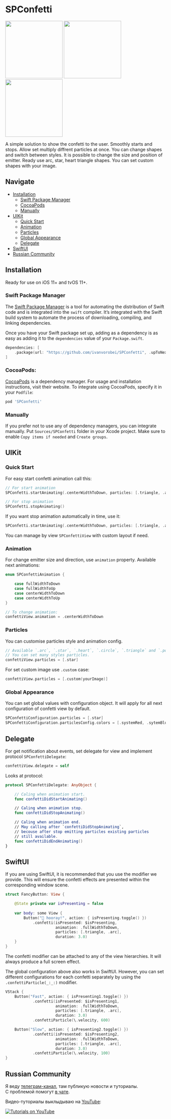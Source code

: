 # SPConfetti

<p aligment="left">
    <img src="https://cdn.ivanvorobei.by/github/spconfetti/v1.4/easy-start.png?version=2" height="180"/>
    <img src="https://cdn.ivanvorobei.by/github/spconfetti/v1.4/particles.png?version=2" height="180"/>
    <img src="https://cdn.ivanvorobei.by/github/spconfetti/v1.4/directions.png?version=2" height="180"/>
</p>

A simple solution to show the confetti to the user. Smoothly starts and stops. Allow set multiply diffrent particles at once. You can change shapes and switch between styles. It is possible to change the size and position of emitter. Ready use arc, star, heart triangle shapes. You can set custom shapes with your image.

## Navigate

- [Installation](#installation)
    - [Swift Package Manager](#swift-package-manager)
    - [CocoaPods](#cocoapods)
    - [Manually](#manually)
- [UIKit](#uikit)
    - [Quick Start](#uikit)
    - [Animation](#animation)
    - [Particles](#particles)
    - [Global Appearance](#global-appearance)
    - [Delegate](#delegate)
- [SwiftUI](#swiftui)
- [Russian Community](#russian-community)

## Installation

Ready for use on iOS 11+ and tvOS 11+.

### Swift Package Manager

The [Swift Package Manager](https://swift.org/package-manager/) is a tool for automating the distribution of Swift code and is integrated into the `swift` compiler. It’s integrated with the Swift build system to automate the process of downloading, compiling, and linking dependencies.

Once you have your Swift package set up, adding as a dependency is as easy as adding it to the `dependencies` value of your `Package.swift`.

```swift
dependencies: [
    .package(url: "https://github.com/ivanvorobei/SPConfetti", .upToNextMajor(from: "1.4.0"))
]
```

### CocoaPods:

[CocoaPods](https://cocoapods.org) is a dependency manager. For usage and installation instructions, visit their website. To integrate using CocoaPods, specify it in your `Podfile`:

```ruby
pod 'SPConfetti'
```

### Manually

If you prefer not to use any of dependency managers, you can integrate manually. Put `Sources/SPConfetti` folder in your Xcode project. Make sure to enable `Copy items if needed` and `Create groups`.

## UIKit

### Quick Start

For easy start confetti animation call this:

```swift
// For start animation
SPConfetti.startAnimating(.centerWidthToDown, particles: [.triangle, .arc])

// For stop animation
SPConfetti.stopAnimating()
```

If you want stop animation automatically in time, use it:

```swift
SPConfetti.startAnimating(.centerWidthToDown, particles: [.triangle, .arc], duration: 3)
```

You can manage by view `SPConfettiView` with custom layout if need.

### Animation

For change emitter size and direction, use `animation` property. Available next animations:

```swift
enum SPConfettiAnimation {

    case fullWidthToDown
    case fullWidthToUp
    case centerWidthToDown
    case centerWidthToUp
}

// To change animation:
confettiView.animation = .centerWidthToDown
```

### Particles

You can customise particles style and animation config.

```swift
// Available `.arc`, `.star`, `.heart`, `.circle`, `.triangle` and `.polygon`.
// You can set many styles particles.
confettiView.particles = [.star]
```

For set custom image use `.custom` case:

```swift
confettiView.particles = [.custom(yourImage)]
```

### Global Appearance

You can set global values with configuration object. It will apply for all next configuration of confetti view by default.

```swift
SPConfettiConfiguration.particles = [.star]
SPConfettiConfiguration.particlesConfig.colors = [.systemRed, .sytemBlue]
```

## Delegate

For get notification about events, set delegate for view and implement protocol `SPConfettiDelegate`: 

```swift
confettiView.delegate = self
```
Looks at protocol:

```swift
protocol SPConfettiDelegate: AnyObject {

    // Caling when animation start.
    func confettiDidStartAnimating()

    // Caling when animation stop.
    func confettiDidStopAnimating()

    // Caling when animation end. 
    // May calling after `confettiDidStopAnimating`,
    // becouse after stop emitting particles existing particles
    // still available.
    func confettiDidEndAnimating()
}
```

## SwiftUI

If you are using SwiftUI, it is recommended that you use the modifier we provide. This will ensure the confetti effects are presented within the corresponding window scene.

```swift
struct FancyButton: View {

    @State private var isPresenting = false
    
    var body: some View {
        Button("🎉 hooray!", action: { isPresenting.toggle() })
            .confetti(isPresented: $isPresenting,
                      animation: .fullWidthToDown,
                      particles: [.triangle, .arc],
                      duration: 3.0)
    }
}
```

The confetti modifier can be attached to any of the view hierarchies. It will always produce a full screen effect.

The global configuration above also works in SwiftUI. However, you can set different configurations for each confetti separately by using the `.confettiParticle(_:_:)` modifier.

```swift
VStack {
    Button("Fast", action: { isPresenting1.toggle() })
            .confetti(isPresented: $isPresenting1,
                      animation: .fullWidthToDown,
                      particles: [.triangle, .arc],
                      duration: 3.0)
            .confettiParticle(\.velocity, 600)

    Button("Slow", action: { isPresenting2.toggle() })
            .confetti(isPresented: $isPresenting2,
                      animation: .fullWidthToDown,
                      particles: [.triangle, .arc],
                      duration: 3.0)
            .confettiParticle(\.velocity, 100)
}
```

## Russian Community

Я веду [телеграм-канал](https://sparrowcode.io/telegram), там публикую новости и туториалы.<br>
С проблемой помогут [в чате](https://sparrowcode.io/telegram/chat).

Видео-туториалы выклыдываю на [YouTube](https://ivanvorobei.by/youtube):

[![Tutorials on YouTube](https://cdn.ivanvorobei.by/github/readme/youtube-preview.jpg)](https://ivanvorobei.by/youtube)

